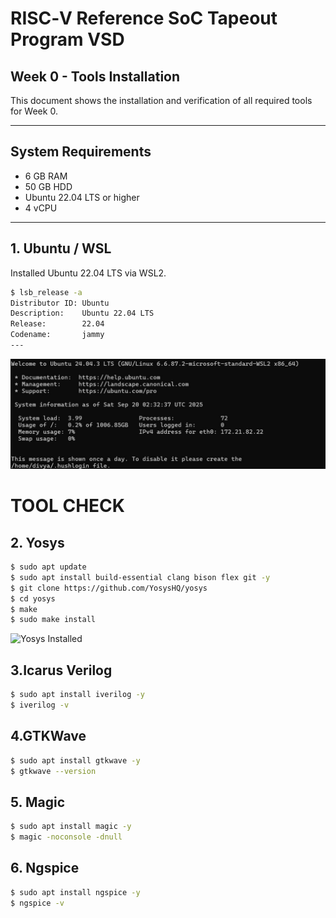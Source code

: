 # RISC‑V Reference SoC Tapeout Program VSD  
## Week 0 - Tools Installation

This document shows the installation and verification of all required tools for Week 0.

---

## System Requirements

- 6 GB RAM  
- 50 GB HDD  
- Ubuntu 22.04 LTS or higher  
- 4 vCPU  

---

## 1. Ubuntu / WSL

Installed Ubuntu 22.04 LTS via WSL2.

```bash
$ lsb_release -a
Distributor ID: Ubuntu
Description:    Ubuntu 22.04 LTS
Release:        22.04
Codename:       jammy
---
```
![ubuntu Installed](https://github.com/bdivya-9125/soc-odyssey-week0-lab-setup/blob/main/Week0/Task0/Images/ubuntu_install.jpg?raw=true)

# TOOL CHECK
## 2. Yosys

```bash
$ sudo apt update
$ sudo apt install build-essential clang bison flex git -y
$ git clone https://github.com/YosysHQ/yosys
$ cd yosys
$ make
$ sudo make install
```
![Yosys Installed](<img width="1043" height="584" alt="image" src="https://github.com/user-attachments/assets/71d5886a-fe7c-429b-bad6-485f1eb9684d" />
)

## 3.Icarus Verilog
```bash
$ sudo apt install iverilog -y
$ iverilog -v
```

## 4.GTKWave
```bash
$ sudo apt install gtkwave -y
$ gtkwave --version
```

## 5. Magic
```bash
$ sudo apt install magic -y
$ magic -noconsole -dnull
```

## 6. Ngspice
```bash
$ sudo apt install ngspice -y
$ ngspice -v
```



